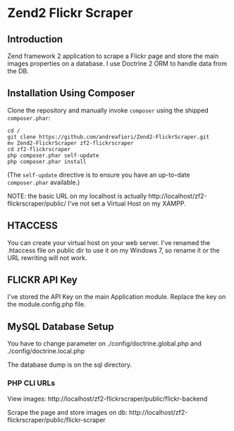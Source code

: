 Zend2 Flickr Scraper
=======================

Introduction
------------
Zend framework 2 application to scrape a Flickr page and store the main images properties on a database.
I use Doctrine 2 ORM to handle data from the DB.

Installation Using Composer
----------------------------

Clone the repository and manually invoke `composer` using the shipped
`composer.phar`:

    cd /
	git clone https://github.com/andreafiori/Zend2-FlickrScraper.git
    mv Zend2-FlickrScraper zf2-flickrscraper
    cd zf2-flickrscraper
    php composer.phar self-update
    php composer.phar install

(The `self-update` directive is to ensure you have an up-to-date `composer.phar`
available.)

NOTE: the basic URL on my localhost is actually http://localhost/zf2-flickrscraper/public/
I've not set a Virtual Host on my XAMPP. 

HTACCESS
----------------

You can create your virtual host on your web server. I've renamed the .htaccess file on public dir 
to use it on my Windows 7, so rename it or the URL rewriting will not work.

FLICKR API Key
----------------
I've stored the API Key on the main Application module. Replace the key on the module.config.php file.

MySQL Database Setup
----------------

You have to change parameter on ./config/doctrine.global.php
and ./config/doctrine.local.php

The database dump is on the sql directory.

### PHP CLI URLs

View images:
	http://localhost/zf2-flickrscraper/public/flickr-backend

Scrape the page and store images on db:
	http://localhost/zf2-flickrscraper/public/flickr-scraper
